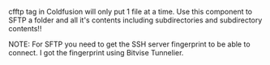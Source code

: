 cfftp tag in Coldfusion will only put 1 file at a time. Use this component to SFTP a folder and all it's contents including subdirectories and subdirectory contents!! 

NOTE: For SFTP you need to get the SSH server fingerprint to be able to connect. I got the fingerprint using Bitvise Tunnelier.